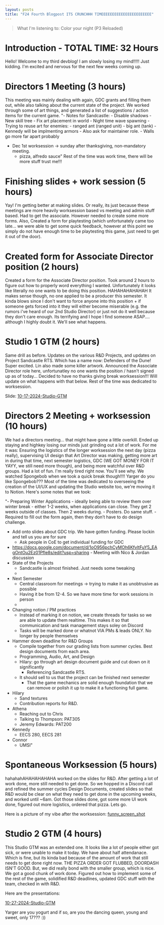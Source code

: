 ```yaml
---
layout: posts
title: "F24 Fourth Blogpost ITS CRUNCHHH TIMEEEEEEEEEEEEEEEEEEEEEEE"
---
```


> What I'm listening to: Color your night (P3 Reloaded)

# Introduction - TOTAL TIME: 32 Hours
Hello! Welcome to my third devblog! I am slowly losing my mind!!!!! Just kidding. I'm excited and nervous for the next few weeks coming up. 

# Directors 1 Meeting (3 hours)
This meeting was mainly dealing with again, GDC grants and filling them out, while also talking about the current state of the project. We worked through some of art things, and generated a list of suggestions / action items for the current game. 
"- Notes for Sandcastle:
    - Disable shadows
    - New skill tree
    - Fix art placement in world
    - Night time wave spawning
    - Trying to reuse art for enemies:
        - ranged ant (ranged unit)
        - big ant (tank)
    - Kennedy will be implmenting armors
    - Also ask for maintainer role.
    - Walls go more far apart probably
- Dec 1st worksession → sunday after thanksgiving, non-mandatory meeting.
    - pizza, alfredo sauce"
Rest of the time was work time, there will be more stuff trust me!!!

# Finishing slides + work session (5 hours)
Yay! I'm getting better at making slides. Or really, its just because these meetings are more heavily worksession based vs meeting and admin stuff based. Had to get the associate. However needed to create some more forms. Also, Created a form for playtesting (which unfortunately came too late... we were able to get some quick feedback, however at this point we simply do not have enough time to be playtesting this game, just need to get it out of the door).

# Created form for Associate Director position (2 hours)
Created a form for the Associate Director position. Took around 2 hours to figure out how to properly word everything I wanted. Unfortunately it looks like literally no one wants to be doing this position. HAHAHAHAHAHAH It makes sense though, no one applied to be a producer this semester. It kinda blows since I don't want to force anyone into this position + if someone gets forced into it they will either become miserable (e.g. the rumors i've heard of our 2nd Studio Director) or just not do it well because they don't care enough. Its terrifying and I hope I find someone ASAP.... although I highly doubt it. We'll see what happens.

# Studio 1 GTM (2 hours)
Same drill as before. Updates on the various R&D Projects, and updates on Project Sandcastle RTS. Which has a name now: Defenders of the Dune! Super excited. Lin also made some killer artwork. Announced the Associate Director role here, unfortunatley no one wants the position / hasn't signed up as of today... Decided to have no thanks giving break worksession!!! Will update on what happens with that below. Rest of the time was dedicated to worksession.

Slide: [10-17-2024-Studio-GTM](<../pdf/11_17_24 Studio GTM.pdf>)

# Directors 2 Meeting + worksession (10 hours)
We had a directors meeting... that might have gone a little overkill. Ended up staying and highkey losing our minds just grinding out a lot of work. For me it was: Ensuring the logistics of the longer worksession the next day (pizza really), supervising UI design that Art Director was making, getting more art in during that time, next semester logistics, GDC (WE GOT MONEY FOR IT YAYY, we still need more though), and being more watchful over R&D groups. Had a lot of fun. I'm really tired right now. You'll see why. We watched Spongebob when we took a quick break though!!!! Yarger do you like Spongebob??? Most of the time was dedicated to overseeing the creation of the UI/UX and updating the Studio website too, we're moving it to Notion. Here's some notes that we took:

"- Preparing Winter Applications
    - ideally being able to review them over winter break
    - either 1-2 weeks, when applications can close. They get 2 weeks outside of classes. Then 2 weeks during.
    - Posters. Do same stuff.
    - Required to fill out the form again, then they don’t have to do design challenge.
- Add onto slides about GDC trip. We have gotten funding. Please lockin and tell us you are for sure
    - Ask people in CoE to get individual funding for GDC
- https://docs.google.com/document/d/1oO956pchCyMOh6KfvltFuY5_EAgOntOu2Ez01Pfle8s/edit?usp=sharing - Meeting with Nico & Jordan discussion
- State of the Projects
    - Sandcastle is almost finished. Just needs some tweaking
    - 
- Next Semester
    - Central classroom for meetings → trying to make it as unobtrusive as possible
    - Having it be from 12-4. So we have more time for work sessions in person
    - 
- Changing notion / PM practices
    - Instead of marking it on notion, we create threads for tasks so we are able to update them realtime. This makes it so that communication and task management stays soley on Discord
    - Tasks will be marked done or whatnot VIA PMs & leads ONLY. No longer by people themselves
- Hammer down deadline for R&D Groups
    - Compile together from our grading lists from summer cycles. Best design documents from each area.
    - Programming, Audio, Art, and Design
    - Hilary: go through art design document guide and cut down on it significantly
        - Referencing Sandcastle RTS.
    - It should sell to us that the project can be finished next semester
        - That the game mechanics are solid enough foundation that we can remove or polish it up to make it a functioning full game.
- Hilary
    - Sand textures
    - Contribution reports for R&D.
- Athena
    - Reaching out to Chris
    - Talking to Thompson: PAT305
    - Jeremy Edwards: PAT200
- Kennedy
    - EECS 280, EECS 281
- Connor
    - UMSI"

# Spontaneous Worksession (5 hours)
hahahahAHAHAHAHAHA worked on the slides for R&D. After getting a lot of work done, more still needed to get done. So we hopped in a Discord call and refined the summer cycles Design Documents, created slides so that R&D would be clear on what they need to get done in the upcoming weeks, and worked until ~6am. Got those slides done, got some more UI work done, figured out more logistics, ordered that pizza. Lets go. 

Here is a picture of my vibe after the worksession:
[funny_screen_shot](<../images/Screenshot_20241124_060153_Clock.png>)

# Studio 2 GTM (4 hours)
This Studio GTM was an extended one. It looks like a lot of people either got sick, or were unable to make it today. We have about half attendanace. Which is fine, but its kinda bad because of the amount of work that still needs to get done right now. THE PIZZA ORDER GOT FLUBBED, DOORDASH ISN'T GOOD. But, we did really bond with the smaller group, which is nice. We got a good chunk of work done. Figured out how to implement some of the rest of the game, solidified R&D deadlines, updated GDC stuff with the team, checked in with R&D.

Here are the presentations:

[10-27-2024-Studio-GTM](<../pdf/11_24_24 Studio GTM.pdf>)

Yarger are you yogurt and if so, are you the dancing queen, young and sweet, only 17??? :))